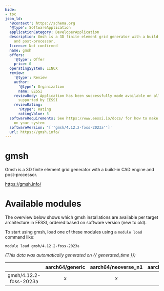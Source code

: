 ```yaml
---
hide:
- toc
json_ld:
  '@context': https://schema.org
  '@type': SoftwareApplication
  applicationCategory: DeveloperApplication
  description: Gmsh is a 3D finite element grid generator with a build-in CAD engine
    and post-processor.
  license: Not confirmed
  name: gmsh
  offers:
    '@type': Offer
    price: 0
  operatingSystem: LINUX
  review:
    '@type': Review
    author:
      '@type': Organization
      name: EESSI
    reviewBody: Application has been successfully made available on all architectures
      supported by EESSI
    reviewRating:
      '@type': Rating
      ratingValue: 5
  softwareRequirements: See https://www.eessi.io/docs/ for how to make EESSI available
    on your system
  softwareVersion: '[''gmsh/4.12.2-foss-2023a'']'
  url: https://gmsh.info/
---
```


gmsh
====


Gmsh is a 3D finite element grid generator with a build-in CAD engine and post-processor.

https://gmsh.info/
# Available modules


The overview below shows which gmsh installations are available per target architecture in EESSI, ordered based on software version (new to old).

To start using gmsh, load one of these modules using a `module load` command like:

```shell
module load gmsh/4.12.2-foss-2023a
```

*(This data was automatically generated on {{ generated_time }})*  

| |aarch64/generic|aarch64/neoverse_n1|aarch64/neoverse_v1|x86_64/generic|x86_64/amd/zen2|x86_64/amd/zen3|x86_64/amd/zen4|x86_64/intel/haswell|x86_64/intel/sapphirerapids|x86_64/intel/skylake_avx512|
| :---: | :---: | :---: | :---: | :---: | :---: | :---: | :---: | :---: | :---: | :---: |
|gmsh/4.12.2-foss-2023a|x|x|x|x|x|x|x|x|-|x|
